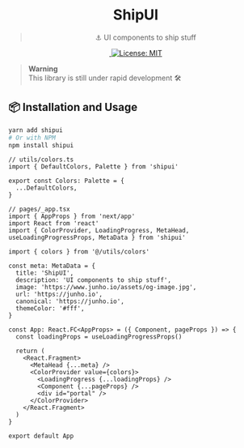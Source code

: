 <h1 align="center">
ShipUI
</h1>

<blockquote align="center">
  ⚓️ UI components to ship stuff
</blockquote>

<p align="center">
   <a aria-label="NPM version" href="https://www.npmjs.com/package/shipui">
    <img alt="" src="https://img.shields.io/npm/v/shipui.svg?style=for-the-badge&labelColor=000000">
  </a>
  <a href="https://opensource.org/licenses/MIT">
    <img alt="License: MIT" src="https://img.shields.io/badge/License-MIT-brightgreen.svg?style=for-the-badge&labelColor=000" />
  </a>
</p>

> **Warning**<br/>
> This library is still under rapid development 🛠

## 📦 Installation and Usage

```bash
yarn add shipui
# Or with NPM
npm install shipui
```

```tsx
// utils/colors.ts
import { DefaultColors, Palette } from 'shipui'

export const Colors: Palette = {
  ...DefaultColors,
}
```

```tsx
// pages/_app.tsx
import { AppProps } from 'next/app'
import React from 'react'
import { ColorProvider, LoadingProgress, MetaHead, useLoadingProgressProps, MetaData } from 'shipui'

import { colors } from '@/utils/colors'

const meta: MetaData = {
  title: 'ShipUI',
  description: 'UI components to ship stuff',
  image: 'https://www.junho.io/assets/og-image.jpg',
  url: 'https://junho.io',
  canonical: 'https://junho.io',
  themeColor: '#fff',
}

const App: React.FC<AppProps> = ({ Component, pageProps }) => {
  const loadingProps = useLoadingProgressProps()

  return (
    <React.Fragment>
      <MetaHead {...meta} />
      <ColorProvider value={colors}>
        <LoadingProgress {...loadingProps} />
        <Component {...pageProps} />
        <div id="portal" />
      </ColorProvider>
    </React.Fragment>
  )
}

export default App
```
